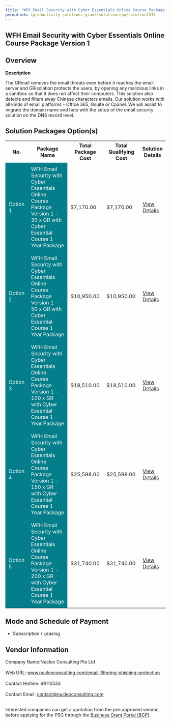 ```yaml
---
title: 'WFH Email Security with Cyber Essentials Online Course Package Version 1'
permalink: /productivity-solutions-grant/solutionrepo/solution1315
---
```


## WFH Email Security with Cyber Essentials Online Course Package Version 1

## Overview

**Description**

The GRmail removes the email threats even before it reaches the email server and GRisolation protects the users, by opening any malicious links in a sandbox so that it does not affect their computers. This solution also detects and filters away Chinese characters emails. Our solution works with all kinds of email platforms - Office 365, Gsuite or Cpanel. We will assist to migrate the domain name and help with the setup of the email security solution on the DNS record level.  

## Solution Packages Option(s)

<table>
<tr>
<th><b>No.</b></th>
<th><b>Package Name</b></th>
<th><b>Total Package Cost</b></th>
<th><b>Total Qualifying Cost</b></th>
<th><b>Solution Details</b></th>
</tr>
<tr>
<td style='padding: 10px; background-color: #037E8A; color: #FFFFFF;'>Option 1</td>
<td style='padding: 10px; background-color: #037E8A; color: #FFFFFF;'>WFH Email Security with Cyber Essentials Online Course Package Version 1 - 30 x GR with Cyber Essential Course 1 Year Package</td>
<td style='padding: 10px;'>$7,170.00</td>
<td style='padding: 10px;'>$7,170.00</td>
<td style='padding: 10px;'><a href='https://www.gobusiness.gov.sg/images/psg/Desensitised_Nucleo_20200404_Annex_3_Part_1.pdf' target='_blank'>View Details</a></td>
</tr>
<tr>
<td style='padding: 10px; background-color: #037E8A; color: #FFFFFF;'>Option 2</td>
<td style='padding: 10px; background-color: #037E8A; color: #FFFFFF;'>WFH Email Security with Cyber Essentials Online Course Package Version 1 - 50 x GR with Cyber Essential Course 1 Year Package</td>
<td style='padding: 10px;'>$10,950.00</td>
<td style='padding: 10px;'>$10,950.00</td>
<td style='padding: 10px;'><a href='https://www.gobusiness.gov.sg/images/psg/Desensitised_Nucleo_20200404_Annex_3_Part_2.pdf' target='_blank'>View Details</a></td>
</tr>
<tr>
<td style='padding: 10px; background-color: #037E8A; color: #FFFFFF;'>Option 3</td>
<td style='padding: 10px; background-color: #037E8A; color: #FFFFFF;'>WFH Email Security with Cyber Essentials Online Course Package Version 1 - 100 x GR with Cyber Essential Course 1 Year Package</td>
<td style='padding: 10px;'>$18,510.00</td>
<td style='padding: 10px;'>$18,510.00</td>
<td style='padding: 10px;'><a href='https://www.gobusiness.gov.sg/images/psg/Desensitised_Nucleo_20200404_Annex_3_Part_3.pdf' target='_blank'>View Details</a></td>
</tr>
<tr>
<td style='padding: 10px; background-color: #037E8A; color: #FFFFFF;'>Option 4</td>
<td style='padding: 10px; background-color: #037E8A; color: #FFFFFF;'>WFH Email Security with Cyber Essentials Online Course Package Version 1 - 150 x GR with Cyber Essential Course 1 Year Package</td>
<td style='padding: 10px;'>$25,598.00</td>
<td style='padding: 10px;'>$25,598.00</td>
<td style='padding: 10px;'><a href='https://www.gobusiness.gov.sg/images/psg/Desensitised_Nucleo_20200404_Annex_3_Part_4.pdf' target='_blank'>View Details</a></td>
</tr>
<tr>
<td style='padding: 10px; background-color: #037E8A; color: #FFFFFF;'>Option 5</td>
<td style='padding: 10px; background-color: #037E8A; color: #FFFFFF;'>WFH Email Security with Cyber Essentials Online Course Package Version 1 - 200 x GR with Cyber Essential Course 1 Year Package</td>
<td style='padding: 10px;'>$31,740.00</td>
<td style='padding: 10px;'>$31,740.00</td>
<td style='padding: 10px;'><a href='https://www.gobusiness.gov.sg/images/psg/Desensitised_Nucleo_20200404_Annex_3_Part_5.pdf' target='_blank'>View Details</a></td>
</tr>
</table>

## Mode and Schedule of Payment

 - Subscription / Leasing

## Vendor Information

 Company Name:Nucleo Consulting Pte Ltd <br><br>Web URL: www.nucleoconsulting.com/email-filtering-phishing-protection <br><br>Contact Hotline: 69110533 <br><br>Contact Email: contact@nucleoconsulting.com <br><br>

Interested companies can get a quotation from the pre-approved vendor, before applying for the PSG through the <a href='https://www.businessgrants.gov.sg/' target='_blank' rel='noopener'>Business Grant Portal (BGP)</a>.

<script src="/jquery/resize-tables.js"></script>
